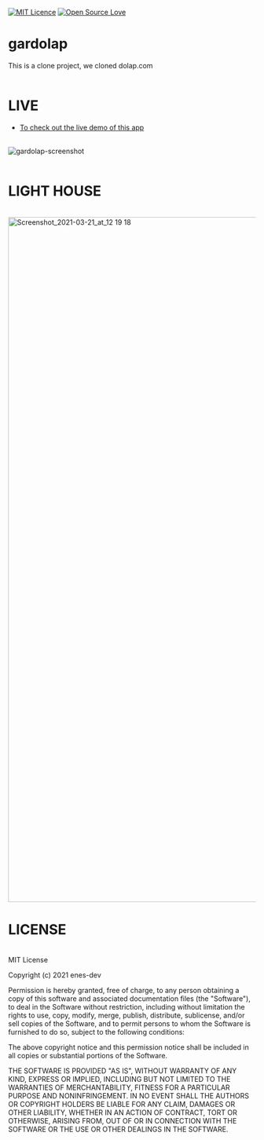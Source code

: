    [![MIT Licence](https://badges.frapsoft.com/os/mit/mit.png?v=103)](https://opensource.org/licenses/mit-license.php)      [![Open Source Love](https://badges.frapsoft.com/os/v1/open-source.png?v=103)](https://github.com/ellerbrock/open-source-badges/)

# gardolap

This is a clone project, we cloned dolap.com </br>
</br>

# LIVE 

* <a href="https://enes-dev.github.io/gardolap/">To check out the live demo of this app</a>
</br></br>


![gardolap-screenshot](https://user-images.githubusercontent.com/72499839/111865916-fb4bdb00-897a-11eb-8f56-657e9198e340.png)
</br></br>
# LIGHT HOUSE
</br>

<img width="1395" alt="Screenshot_2021-03-21_at_12 19 18" src="https://user-images.githubusercontent.com/72499839/111911382-70e8a180-8a76-11eb-8c5c-82e52319091d.png">
</br>



# LICENSE

</br>
MIT License

Copyright (c) 2021 enes-dev

Permission is hereby granted, free of charge, to any person obtaining a copy
of this software and associated documentation files (the "Software"), to deal
in the Software without restriction, including without limitation the rights
to use, copy, modify, merge, publish, distribute, sublicense, and/or sell
copies of the Software, and to permit persons to whom the Software is
furnished to do so, subject to the following conditions:

The above copyright notice and this permission notice shall be included in all
copies or substantial portions of the Software.

THE SOFTWARE IS PROVIDED "AS IS", WITHOUT WARRANTY OF ANY KIND, EXPRESS OR
IMPLIED, INCLUDING BUT NOT LIMITED TO THE WARRANTIES OF MERCHANTABILITY,
FITNESS FOR A PARTICULAR PURPOSE AND NONINFRINGEMENT. IN NO EVENT SHALL THE
AUTHORS OR COPYRIGHT HOLDERS BE LIABLE FOR ANY CLAIM, DAMAGES OR OTHER
LIABILITY, WHETHER IN AN ACTION OF CONTRACT, TORT OR OTHERWISE, ARISING FROM,
OUT OF OR IN CONNECTION WITH THE SOFTWARE OR THE USE OR OTHER DEALINGS IN THE
SOFTWARE.
